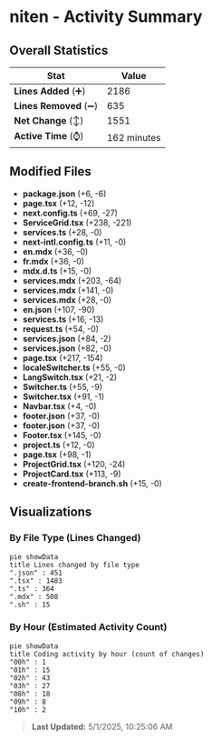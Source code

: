 # niten - Activity Summary 

## Overall Statistics

| Stat                   | Value                                                             |
| ---------------------- | ----------------------------------------------------------------- |
| **Lines Added** (➕)   | 2186                                          |
| **Lines Removed** (➖) | 635                                        |
| **Net Change** (↕)    | 1551                |
| **Active Time** (⌚)   | 162 minutes |


## Modified Files
- **package.json** (+6, -6)
- **page.tsx** (+12, -12)
- **next.config.ts** (+69, -27)
- **ServiceGrid.tsx** (+238, -221)
- **services.ts** (+28, -0)
- **next-intl.config.ts** (+11, -0)
- **en.mdx** (+36, -0)
- **fr.mdx** (+36, -0)
- **mdx.d.ts** (+15, -0)
- **services.mdx** (+203, -64)
- **services.mdx** (+141, -0)
- **services.mdx** (+28, -0)
- **en.json** (+107, -90)
- **services.ts** (+16, -13)
- **request.ts** (+54, -0)
- **services.json** (+84, -2)
- **services.json** (+82, -0)
- **page.tsx** (+217, -154)
- **localeSwitcher.ts** (+55, -0)
- **LangSwitch.tsx** (+21, -2)
- **Switcher.ts** (+55, -9)
- **Switcher.tsx** (+91, -1)
- **Navbar.tsx** (+4, -0)
- **footer.json** (+37, -0)
- **footer.json** (+37, -0)
- **Footer.tsx** (+145, -0)
- **project.ts** (+12, -0)
- **page.tsx** (+98, -1)
- **ProjectGrid.tsx** (+120, -24)
- **ProjectCard.tsx** (+113, -9)
- **create-frontend-branch.sh** (+15, -0)

## Visualizations

### By File Type (Lines Changed)

```mermaid
pie showData
title Lines changed by file type
".json" : 451
".tsx" : 1483
".ts" : 364
".mdx" : 508
".sh" : 15
```

### By Hour (Estimated Activity Count)

```mermaid
pie showData
title Coding activity by hour (count of changes)
"00h" : 1
"01h" : 15
"02h" : 43
"03h" : 27
"08h" : 18
"09h" : 8
"10h" : 2
```


> **Last Updated:** 5/1/2025, 10:25:06 AM